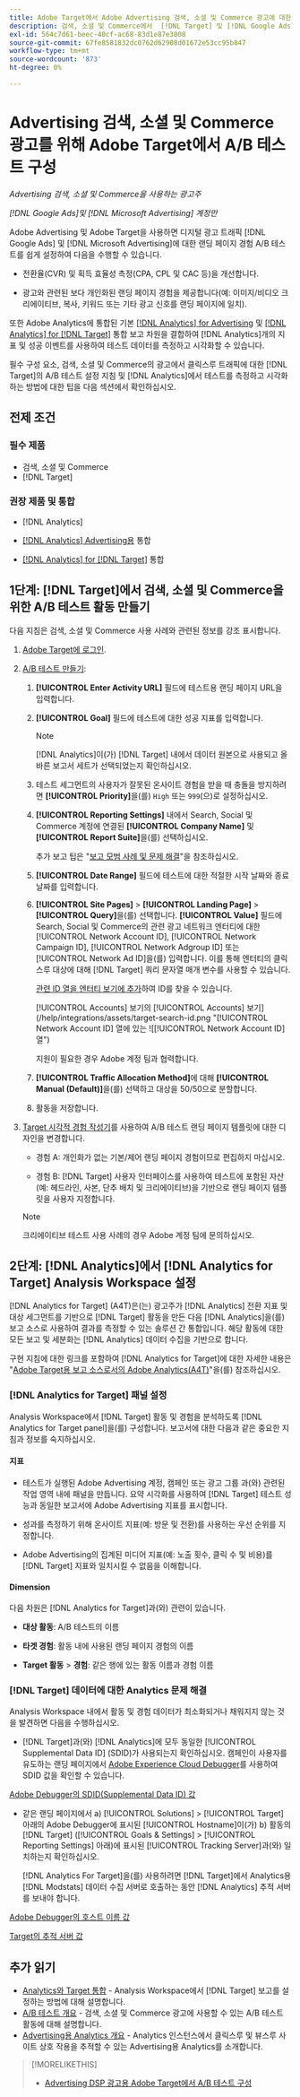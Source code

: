 ```yaml
---
title: Adobe Target에서 Adobe Advertising 검색, 소셜 및 Commerce 광고에 대한 A/B 테스트 구성
description: 검색, 소셜 및 Commerce에서  [!DNL Target] 및 [!DNL Google Ads] 광고에 대한 [!DNL Microsoft Advertising] 에서 A/B 테스트를 설정하는 방법에 대해 알아봅니다.
exl-id: 564c7d61-beec-40cf-ac68-83d1e87e3008
source-git-commit: 67fe8581832dc0762d62908d01672e53cc95b847
workflow-type: tm+mt
source-wordcount: '873'
ht-degree: 0%

---
```


# Advertising 검색, 소셜 및 Commerce 광고를 위해 Adobe Target에서 A/B 테스트 구성

*Advertising 검색, 소셜 및 Commerce을 사용하는 광고주*

*[!DNL Google Ads]및 [!DNL Microsoft Advertising] 계정만*

Adobe Advertising 및 Adobe Target을 사용하면 디지털 광고 트래픽 [!DNL Google Ads] 및 [!DNL Microsoft Advertising]에 대한 랜딩 페이지 경험 A/B 테스트를 쉽게 설정하여 다음을 수행할 수 있습니다.

* 전환율(CVR) 및 획득 효율성 측정(CPA, CPL 및 CAC 등)을 개선합니다.

* 광고와 관련된 보다 개인화된 랜딩 페이지 경험을 제공합니다(예: 이미지/비디오 크리에이티브, 복사, 키워드 또는 기타 광고 신호를 랜딩 페이지에 일치).

또한 Adobe Analytics에 통합된 기본 [[!DNL Analytics] for Advertising](/help/integrations/analytics/overview.md) 및 [[!DNL Analytics] for [!DNL Target]](https://experienceleague.adobe.com/docs/target/using/integrate/a4t/a4t.html) 통합 보고 차원을 결합하여 [!DNL Analytics]개의 지표 및 성공 이벤트를 사용하여 테스트 데이터를 측정하고 시각화할 수 있습니다.

필수 구성 요소, 검색, 소셜 및 Commerce의 광고에서 클릭스루 트래픽에 대한 [!DNL Target]의 A/B 테스트 설정 지침 및 [!DNL Analytics]에서 테스트를 측정하고 시각화하는 방법에 대한 팁을 다음 섹션에서 확인하십시오.

## 전제 조건

### 필수 제품

* 검색, 소셜 및 Commerce
* [!DNL Target]

### 권장 제품 및 통합

* [!DNL Analytics]

* [[!DNL Analytics] Advertising용](/help/integrations/analytics/overview.md) 통합<!-- necessary for testing view-throughs, which most advertisers want to do -->

* [[!DNL Analytics] for [!DNL Target]](https://experienceleague.adobe.com/docs/target/using/integrate/a4t/a4t.html) 통합

## 1단계: [!DNL Target]에서 검색, 소셜 및 Commerce을 위한 A/B 테스트 활동 만들기

다음 지침은 검색, 소셜 및 Commerce 사용 사례와 관련된 정보를 강조 표시합니다.

1. [Adobe Target에 로그인](https://experienceleague.adobe.com/docs/target/using/introduction/target-access-from-mac.html).

1. [A/B 테스트 만들기](https://experienceleague.adobe.com/docs/target/using/activities/abtest/create/test-create-ab.html):

   1. **[!UICONTROL Enter Activity URL]** 필드에 테스트용 랜딩 페이지 URL을 입력합니다.

   1. **[!UICONTROL Goal]** 필드에 테스트에 대한 성공 지표를 입력합니다.

      >[!NOTE]
      >
      >[!DNL Analytics]이(가) [!DNL Target] 내에서 데이터 원본으로 사용되고 올바른 보고서 세트가 선택되었는지 확인하십시오.

   1. 테스트 세그먼트의 사용자가 잘못된 온사이트 경험을 받을 때 충돌을 방지하려면 **[!UICONTROL Priority]**&#x200B;을(를) `High` 또는 `999`(으)로 설정하십시오.


   1. **[!UICONTROL Reporting Settings]** 내에서 Search, Social 및 Commerce 계정에 연결된 **[!UICONTROL Company Name]** 및 **[!UICONTROL Report Suite]**&#x200B;을(를) 선택하십시오.

      추가 보고 팁은 &quot;[보고 모범 사례 및 문제 해결](https://experienceleague.adobe.com/docs/analytics/analyze/reports-analytics/report-troubleshooting.html)&quot;을 참조하십시오.

   1. **[!UICONTROL Date Range]** 필드에 테스트에 대한 적절한 시작 날짜와 종료 날짜를 입력합니다.

   1. **[!UICONTROL Site Pages]** > **[!UICONTROL Landing Page]** > **[!UICONTROL Query]**&#x200B;을(를) 선택합니다. **[!UICONTROL Value]** 필드에 Search, Social 및 Commerce의 관련 광고 네트워크 엔터티에 대한 [!UICONTROL Network Account ID], [!UICONTROL Network Campaign ID], [!UICONTROL Network Adgroup ID] 또는 [!UICONTROL Network Ad ID]을(를) 입력합니다. 이를 통해 엔터티의 클릭스루 대상에 대해 [!DNL Target] 쿼리 문자열 매개 변수를 사용할 수 있습니다.

      [관련 ID 열을 엔터티 보기에 추가](/help/search-social-commerce/common-tasks/data-views/custom-default-views-manage.md)하여 ID를 찾을 수 있습니다.

      [!UICONTROL Accounts] 보기의 [!UICONTROL Accounts] 보기&rbrack;(/help/integrations/assets/target-search-id.png "[!UICONTROL Network Account ID] 열에 있는 !&lbrack;[!UICONTROL Network Account ID] 열")

      지원이 필요한 경우 Adobe 계정 팀과 협력합니다.

   1. **[!UICONTROL Traffic Allocation Method]**&#x200B;에 대해 **[!UICONTROL Manual (Default)]**&#x200B;을(를) 선택하고 대상을 50/50으로 분할합니다.

   1. 활동을 저장합니다.

1. [Target 시각적 경험 작성기](https://experienceleague.adobe.com/docs/target/using/activities/abtest/create/test-create-ab.html)를 사용하여 A/B 테스트 랜딩 페이지 템플릿에 대한 디자인을 변경합니다.

   * 경험 A: 개인화가 없는 기본/제어 랜딩 페이지 경험이므로 편집하지 마십시오.

   * 경험 B: [!DNL Target] 사용자 인터페이스를 사용하여 테스트에 포함된 자산(예: 헤드라인, 사본, 단추 배치 및 크리에이티브)을 기반으로 랜딩 페이지 템플릿을 사용자 지정합니다.

   >[!NOTE]
   >
   >크리에이티브 테스트 사용 사례의 경우 Adobe 계정 팀에 문의하십시오.

## 2단계: [!DNL Analytics]에서 [!DNL Analytics for Target] Analysis Workspace 설정

[!DNL Analytics for Target] (A4T)은(는) 광고주가 [!DNL Analytics] 전환 지표 및 대상 세그먼트를 기반으로 [!DNL Target] 활동을 만든 다음 [!DNL Analytics]을(를) 보고 소스로 사용하여 결과를 측정할 수 있는 솔루션 간 통합입니다. 해당 활동에 대한 모든 보고 및 세분화는 [!DNL Analytics] 데이터 수집을 기반으로 합니다.

구현 지침에 대한 링크를 포함하여 [!DNL Analytics for Target]에 대한 자세한 내용은 &quot;[Adobe Target용 보고 소스로서의 Adobe Analytics(A4T)](https://experienceleague.adobe.com/docs/target/using/integrate/a4t/a4t.html)&quot;을(를) 참조하십시오.

### [!DNL Analytics for Target] 패널 설정

Analysis Workspace에서 [!DNL Target] 활동 및 경험을 분석하도록 [!DNL Analytics for Target panel]을(를) 구성합니다. 보고서에 대한 다음과 같은 중요한 지침과 정보를 숙지하십시오.

#### 지표

* 테스트가 실행된 Adobe Advertising 계정, 캠페인 또는 광고 그룹 <!-- only applicable entities? -->과(와) 관련된 작업 영역 내에 패널을 만듭니다. 요약 시각화를 사용하여 [!DNL Target] 테스트 성능과 동일한 보고서에 Adobe Advertising 지표를 표시합니다.

* 성과를 측정하기 위해 온사이트 지표(예: 방문 및 전환)를 사용하는 우선 순위를 지정합니다.

* Adobe Advertising의 집계된 미디어 지표(예: 노출 횟수, 클릭 수 및 비용)를 [!DNL Target] 지표와 일치시킬 수 없음을 이해합니다.

#### Dimension

다음 차원은 [!DNL Analytics for Target]과(와) 관련이 있습니다.

* **대상 활동**: A/B 테스트의 이름

* **타겟 경험**: 활동 내에 사용된 랜딩 페이지 경험의 이름

* **Target 활동** > **경험**: 같은 행에 있는 활동 이름과 경험 이름

### [!DNL Target] 데이터에 대한 Analytics 문제 해결

Analysis Workspace 내에서 활동 및 경험 데이터가 최소화되거나 채워지지 않는 것을 발견하면 다음을 수행하십시오.

* [!DNL Target]과(와) [!DNL Analytics]에 모두 동일한 [!UICONTROL Supplemental Data ID] (SDID)가 사용되는지 확인하십시오. 캠페인이 사용자를 유도하는 랜딩 페이지에서 [Adobe Experience Cloud Debugger](https://experienceleague.adobe.com/docs/target-learn/tutorials/troubleshooting/troubleshoot-with-the-experience-cloud-debugger.html)를 사용하여 SDID 값을 확인할 수 있습니다.

[Adobe Debugger의 SDID(Supplemental Data ID) 값](/help/integrations/assets/target-troubleshooting-sdid.png)

* 같은 랜딩 페이지에서 a) [!UICONTROL Solutions] > [!UICONTROL Target] 아래의 Adobe Debugger에 표시된 [!UICONTROL Hostname]이(가) b) 활동의 [!DNL Target] ([!UICONTROL Goals & Settings] > [!UICONTROL Reporting Settings] 아래)에 표시된 [!UICONTROL Tracking Server]과(와) 일치하는지 확인하십시오.

  [!DNL Analytics For Target]을(를) 사용하려면 [!DNL Target]에서 Analytics용 [!DNL Modstats] 데이터 수집 서버로 호출하는 동안 [!DNL Analytics] 추적 서버를 보내야 합니다.<!-- just "to Analytics?"-->

[Adobe Debugger의 호스트 이름 값](/help/integrations/assets/target-troubleshooting-hostname.png)

[Target의 추적 서버 값](/help/integrations/assets/target-troubleshooting-tracking-server.png)

## 추가 읽기

* [Analytics와 Target 통합](https://experienceleague.adobe.com/docs/target-learn/tutorials/integrations/3.2-target-analytics.html) - Analysis Workspace에서 [!DNL Target] 보고를 설정하는 방법에 대해 설명합니다.
* [A/B 테스트 개요](https://experienceleague.adobe.com/docs/target/using/activities/abtest/test-ab.html) - 검색, 소셜 및 Commerce 광고에 사용할 수 있는 A/B 테스트 활동에 대해 설명합니다.
* [Advertising용 Analytics 개요](/help/integrations/analytics/overview.md) - Analytics 인스턴스에서 클릭스루 및 뷰스루 사이트 상호 작용을 추적할 수 있는 Advertising용 Analytics를 소개합니다.

>[!MORELIKETHIS]
>
>* [Advertising DSP 광고용 Adobe Target에서 A/B 테스트 구성](ab-tests-dsp.md)
